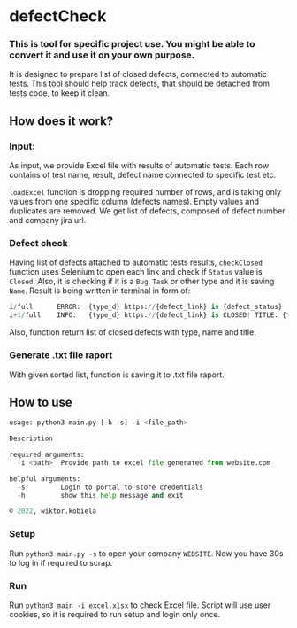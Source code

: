 # defectCheck

### This is tool for specific project use. You might be able to convert it and use it on your own purpose.

It is designed to prepare list of closed defects, connected to automatic tests. This tool 
should help track defects, that should be detached from tests code, to keep it clean.

## How does it work?
### Input:
As input, we provide Excel file with results of automatic tests. Each row contains 
of test name, result, defect name connected to specific test etc. 

`loadExcel` function is dropping required number of rows, and is taking only values from 
one specific column (defects names). Empty values and duplicates are removed. We get list of defects, 
composed of defect number and company jira url. 

### Defect check 
Having list of defects attached to automatic tests results, `checkClosed` function uses
Selenium to open each link and check if `Status` value is `Closed`. Also, it is checking if 
it is a `Bug`, `Task` or other type and it is saving `Name`. Result is being written
in terminal in form of:
```python
i/full      ERROR:  {type_d} https://{defect_link} is {defect_status}
i+1/full    INFO:   {type_d} https://{defect_link} is CLOSED! TITLE: {title} 
```
Also, function return list of closed defects with type, name and title.

### Generate .txt file raport
With given sorted list, function is saving it to .txt file raport. 

## How to use 
```python
usage: python3 main.py [-h -s] -i <file_path>

Description

required arguments:
  -i <path>  Provide path to excel file generated from website.com

helpful arguments:
  -s         Login to portal to store credentials
  -h         show this help message and exit

© 2022, wiktor.kobiela
```

### Setup 
Run `python3 main.py -s` to open your company `WEBSITE`. Now you have 30s to log in if required to scrap.

### Run 
Run `python3 main -i excel.xlsx` to check Excel file. Script will use user cookies, so it is 
required to run setup and login only once.
